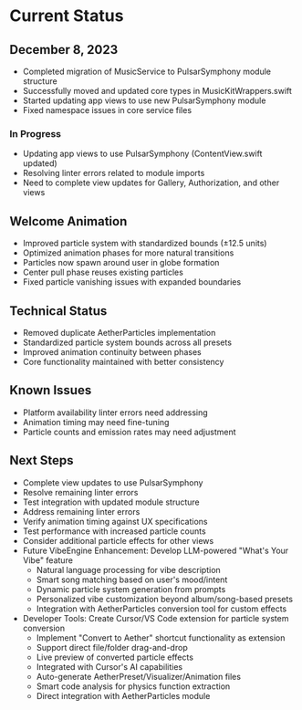 # Current Status

## December 8, 2023
- Completed migration of MusicService to PulsarSymphony module structure
- Successfully moved and updated core types in MusicKitWrappers.swift
- Started updating app views to use new PulsarSymphony module
- Fixed namespace issues in core service files

### In Progress
- Updating app views to use PulsarSymphony (ContentView.swift updated)
- Resolving linter errors related to module imports
- Need to complete view updates for Gallery, Authorization, and other views

## Welcome Animation
- Improved particle system with standardized bounds (±12.5 units)
- Optimized animation phases for more natural transitions
- Particles now spawn around user in globe formation
- Center pull phase reuses existing particles
- Fixed particle vanishing issues with expanded boundaries

## Technical Status
- Removed duplicate AetherParticles implementation
- Standardized particle system bounds across all presets
- Improved animation continuity between phases
- Core functionality maintained with better consistency

## Known Issues
- Platform availability linter errors need addressing
- Animation timing may need fine-tuning
- Particle counts and emission rates may need adjustment

## Next Steps
- Complete view updates to use PulsarSymphony
- Resolve remaining linter errors
- Test integration with updated module structure
- Address remaining linter errors
- Verify animation timing against UX specifications
- Test performance with increased particle counts
- Consider additional particle effects for other views
- Future VibeEngine Enhancement: Develop LLM-powered "What's Your Vibe" feature
  - Natural language processing for vibe description
  - Smart song matching based on user's mood/intent
  - Dynamic particle system generation from prompts
  - Personalized vibe customization beyond album/song-based presets
  - Integration with AetherParticles conversion tool for custom effects
- Developer Tools: Create Cursor/VS Code extension for particle system conversion
  - Implement "Convert to Aether" shortcut functionality as extension
  - Support direct file/folder drag-and-drop
  - Live preview of converted particle effects
  - Integrated with Cursor's AI capabilities
  - Auto-generate AetherPreset/Visualizer/Animation files
  - Smart code analysis for physics function extraction
  - Direct integration with AetherParticles module

